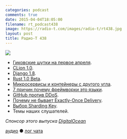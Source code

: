 ```yaml
---
categories: podcast
comments: true
date: 2015-04-04T18:05:00
filename: rt_podcast438
image: https://radio-t.com/images/radio-t/rt438.jpg
layout: post
title: Радио-Т 438
---
```


![](https://radio-t.com/images/radio-t/rt438.jpg)

* [Гиковские шутки на первое апреля](http://prsm.tc/CpnYxV).
* [CLion 1.0](http://blog.jetbrains.com/clion/2015/04/clion-1-0-lets-start-the-countdown/).
* [Django 1.8](https://www.djangoproject.com/weblog/2015/apr/01/release-18-final/).
* [Rust 1.0 Beta](http://blog.rust-lang.org/2015/04/03/Rust-1.0-beta.html).
* [Микросервисы и контейнеры с другого угла](http://prsm.tc/t9Nq2Y).
* [7 причин почему фреймворки это языки](http://prsm.tc/aozRv7).
* [GitHub против DDoS](http://arstechnica.com/security/2015/03/github-battles-largest-ddos-in-sites-history-targeted-at-anti-censorship-tools/).
* [Почему не бывает Exactly-Once Delivery](http://bravenewgeek.com/you-cannot-have-exactly-once-delivery/).
* [Выбор Sharding Key](http://java.dzone.com/articles/choosing-good-sharding-key).
* Темы наших слушателей.

_Спонсор этого выпуска [DigitalOcean](https://www.digitalocean.com)_

[аудио](http://cdn.radio-t.com/rt_podcast438.mp3) ● [лог чата](http://chat.radio-t.com/logs/radio-t-438.html)
<audio src="http://cdn.radio-t.com/rt_podcast438.mp3" preload="none"></audio>
